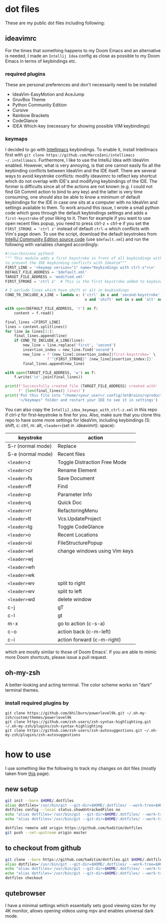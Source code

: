 # dot files
These are my public dot files including following:

## ideavimrc
For the times that something happens to my Doom Emacs and an alternative is needed, I made an `Intellij Idea` config as close as possible to my Doom Emacs in terms of keybindings etc.

### required plugins
These are personal preferences and don't necessarily need to be installed
- IdeaVim-EasyMotion and AceJump
- GruvBox Theme
- Python Community Edition
- Cursive
- Rainbow Brackets
- CodeGlance
- IDEA Which-key (necessary for showing possible VIM keybindings)


### keymaps
I decided to go with [Intellimacs](https://github.com/MarcoIeni/intellimacs) keybindings. To enable it, install Intellimacs first with `git clone https://github.com/MarcoIeni/intellimacs ~/.intellimacs`.
Furthermore, I like to use the IntelliJ Idea with IdeaVim enabled. However, what is very annoying, is that one cannot easily fix all the keybinding conflicts between IdeaVim and the IDE itself. There are several ways to avoid keystroke conflicts: modify ideavimrc to reflect key shortcut which do not overlap with IDE's and modifying keybindings of the IDE. The former is difficults since all of the actions are not known (e.g. I could not find Git Commit action to bind to any key) and the latter is very time consuming, one should also be able to know a minimum of default keybindings for the IDE in case one sits at a computer with no IdeaVim and settings available to them. To work around this issue, I wrote a small python code which goes through the default keybindings settings and adds a `first-keystroke` of your liking to it. Then for example if you want to use open recent files popup, you need to press ctrl-z + ctrl-e if you set the `FIRST_STROKE = 'ctrl z'` instead of default `ctrl-e` which conflicts with Vim's page down. To use the script, download the default keystrokes from [IntelliJ Community Edition source code](https://github.com/JetBrains/intellij-community/tree/282253b8ee888b51c0e8f63f44d9d4ecae9c19d2/platform/platform-resources/src/keymaps "keybindings from IntelliJ source code") (use `$default.xml`) and run the following with variables changed accordingly:

``` python
#!/usr/bin/env python3
""" This module adds a first keystroke in front of all keybindings with ctrl
to prevent the IDE keybinding conflicts with IdeaVim"""
FIRST_LINE = '<keymap version="1" name="Keybindings with ctrl-z">\n'
DEFAULT_FILE_ADDRESS = '$default.xml'
TARGET_FILE_ADDRESS = 'modified.xml'
FIRST_STROKE = 'ctrl z'  # This is the first keystroke added to keybinding

# I exclude lines which have shift or alt in keybindings
COND_TO_INCLUDE_A_LINE = lambda x: ('ctrl' in x and 'second-keystroke' not in
                                    x and 'shift' not in x and 'alt' not in x)

with open(DEFAULT_FILE_ADDRESS, 'r') as f:
    content = f.read()

final_lines =[FIRST_LINE]
lines = content.splitlines()
for line in lines[1:]:
    final_lines.append(line)
    if COND_TO_INCLUDE_A_LINE(line):
        new_line = line.replace('first', 'second')
        insertion_index = new_line.find('second')
        new_line = f'{new_line[:insertion_index]}first-keystroke=' \
                   f'"{FIRST_STROKE}" {new_line[insertion_index:]}'
        final_lines.append(new_line)

with open(TARGET_FILE_ADDRESS, 'w') as f:
    f.write('\n'.join(final_lines))

print(f'Successfully created file {TARGET_FILE_ADDRESS} created with'
      f' {len(final_lines)} lines)')
print('Put this file into "/home/<your_user>/.config/JetBrains/<product'
      '>/keymaps" folder and restart your IDE to see it in settings')
```
You can also copy the `IntelliJ_idea_keymaps_with_ctrl-z.xml` in this repo if ctrl-z for first-keystroke is fine for you. Also, make sure that you clone this repo to have some more settings for IdeaVim, including keybindings (S: shift, c: ctrl, m: alt, `<leader>`(set in .ideavimrt): space):


| keystroke         | action                        |
| ----------------- | ----------------------------  |
| S-r (normal mode) | Replace                       |
| S-e (normal mode) | Recent files                  |
| `<leader>`z       | Toggle Distraction Free Mode  |
| `<leader>`cr      | Rename Element                |
| `<leader>`fs      | Save Document                 |
| `<leader>`ff      | Find                          |
| `<leader>`p       | Parameter Info                |
| `<leader>`q       | Quick Doc                     |
| `<leader>`rr      | RefactoringMenu               |
| `<leader>`tt      | Vcs.UpdateProject             |
| `<leader>`tg      | Toggle CodeGlance             |
| `<leader>`o       | Recent Locations              |
| `<leader>`si      | FileStructurePopup            |
| `<leader>`wl      | change windows using Vim keys |
| `<leader>`wj      |                               |
| `<leader>`wh      |                               |
| `<leader>`wk      |                               |
| `<leader>`wv      | split to right                |
| `<leader>`wv      | split to left                 |
| `<leader>`wd      | delete window                 |
| c-j               | gT                            |
| c-l               | gt                            |
| m-x               | go to action (c-s-a)          |
| c-o               | action back (c-m-left)        |
| c-i               | action forward (c-m-right)    |

which are mostly similar to those of Doom Emacs'. If you are able to mimic more Doom shortcuts, please issue a pull request.

## oh-my-zsh
A better-looking and acting terminal. The color scheme works on "dark" terminal themes.

### install required plugins by

``` shell
git clone https://github.com/bhilburn/powerlevel9k.git ~/.oh-my-zsh/custom/themes/powerlevel9k
git clone https://github.com/zsh-users/zsh-syntax-highlighting.git ~/.oh-my-zsh/plugins/zsh-syntax-highlighting
git clone https://github.com/zsh-users/zsh-autosuggestions.git ~/.oh-my-zsh/plugins/zsh-autosuggestions
```


# how to use
I use something like the following to track my changes on dot files (mostly taken from [this](https://medium.com/toutsbrasil/how-to-manage-your-dotfiles-with-git-f7aeed8adf8b) page).

## new setup 

``` sh
git init --bare $HOME/.dotfiles
alias dotfiles='/usr/bin/git --git-dir=$HOME/.dotfiles/ --work-tree=$HOME'
dotfiles config --local status.showUntrackedFiles no
echo "alias dotfiles='/usr/bin/git --git-dir=$HOME/.dotfiles/ --work-tree=$HOME'" >> $HOME/.bashrc
echo "alias dotfiles='/usr/bin/git --git-dir=$HOME/.dotfiles/ --work-tree=$HOME'" >> $HOME/.zshrc

dotfiles remote add origin https://github.com/haditim/dotfiles
git push --set-upstream origin master
```

## to checkout from github

``` sh
git clone --bare https://github.com/haditim/dotfiles.git $HOME/.dotfiles
alias dotfiles='/usr/bin/git --git-dir=$HOME/.dotfiles/ --work-tree=$HOME'
echo "alias dotfiles='/usr/bin/git --git-dir=$HOME/.dotfiles/ --work-tree=$HOME'" >> $HOME/.bashrc
echo "alias dotfiles='/usr/bin/git --git-dir=$HOME/.dotfiles/ --work-tree=$HOME'" >> $HOME/.zshrc
dotfiles checkout
```

## qutebrowser
I have a minimal settings which essentially sets good viewing sizes for my 4K monitor, allows opening videos using mpv and enables universal dark mode.

